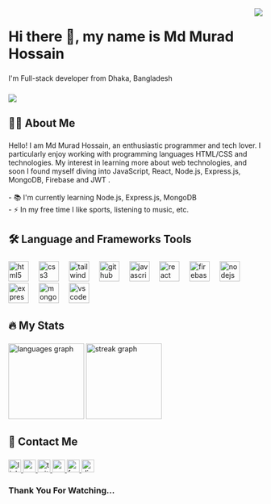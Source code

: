 <img align="right" height="" src="https://avatars.githubusercontent.com/u/174206538?v=4"  />

###

<h1 align="left">Hi there 👋, my name is Md Murad Hossain</h1>

###

<p align="left">I'm Full-stack developer from Dhaka, Bangladesh</p>

###

<div align="left">
  <img src="https://visitor-badge.laobi.icu/badge?page_id=muradhossain1.muradhossain1&"  />
</div>

###

<h2 align="left">👩‍💻  About Me</h2>

###

<p align="left">Hello! I am Md Murad Hossain, an enthusiastic programmer and tech lover. I particularly enjoy working with programming languages HTML/CSS and technologies. My interest in learning more about web technologies, and soon I found myself diving into JavaScript, React, Node.js, Express.js, MongoDB, Firebase and JWT .<br><br>- 📚 I'm currently learning Node.js, Express.js, MongoDB<br>- ⚡ In my free time I like sports, listening to music, etc.</p>

###

<h2 align="left">🛠  Language and Frameworks Tools</h2>

###

<div align="left">
  <img src="https://skillicons.dev/icons?i=html" height="40" alt="html5 logo"  />
  <img width="12" />
  <img src="https://skillicons.dev/icons?i=css" height="40" alt="css3 logo"  />
  <img width="12" />
  <img src="https://skillicons.dev/icons?i=tailwind" height="40" alt="tailwindcss logo"  />
  <img width="12" />
  <img src="https://skillicons.dev/icons?i=github" height="40" alt="github logo"  />
  <img width="12" />
  <img src="https://skillicons.dev/icons?i=js" height="40" alt="javascript logo"  />
  <img width="12" />
  <img src="https://skillicons.dev/icons?i=react" height="40" alt="react logo"  />
  <img width="12" />
  <img src="https://skillicons.dev/icons?i=firebase" height="40" alt="firebase logo"  />
  <img width="12" />
  <img src="https://skillicons.dev/icons?i=nodejs" height="40" alt="nodejs logo"  />
  <img width="12" />
  <img src="https://skillicons.dev/icons?i=express" height="40" alt="express logo"  />
  <img width="12" />
  <img src="https://skillicons.dev/icons?i=mongodb" height="40" alt="mongodb logo"  />
  <img width="12" />
  <img src="https://skillicons.dev/icons?i=vscode" height="40" alt="vscode logo"  />
</div>

###

<h2 align="left">🔥   My Stats</h2>

###

<div align="left">
  <img src="https://github-readme-stats.vercel.app/api/top-langs?username=muradhossain1&locale=en&hide_title=false&layout=compact&card_width=320&langs_count=5&theme=dracula&hide_border=false&order=2" height="150" alt="languages graph"  />
  <img src="https://streak-stats.demolab.com?user=muradhossain1&locale=en&mode=daily&theme=dark&hide_border=false&border_radius=5&order=3" height="150" alt="streak graph"  />
</div>

###

<h2 align="left">💌 Contact Me</h2>

###

<div align="left">
  <a href="https://www.linkedin.com/in/md-murad-hossain-081036345" target="_blank">
    <img src="https://img.shields.io/static/v1?message=LinkedIn&logo=linkedin&label=&color=0077B5&logoColor=white&labelColor=&style=for-the-badge" height="25" alt="linkedin logo"  />
  </a>
  <a href="muradssq12@gmail.com" target="_blank">
    <img src="https://img.shields.io/static/v1?message=Gmail&logo=gmail&label=&color=D14836&logoColor=white&labelColor=&style=for-the-badge" height="25" alt="gmail logo"  />
  </a>
  <a href="https://x.com/MDMurad34810132" target="_blank">
    <img src="https://img.shields.io/static/v1?message=Twitter&logo=twitter&label=&color=1DA1F2&logoColor=white&labelColor=&style=for-the-badge" height="25" alt="twitter logo"  />
  </a>
  <a href="https://www.youtube.com/@king-3509" target="_blank">
    <img src="https://img.shields.io/static/v1?message=Youtube&logo=youtube&label=&color=FF0000&logoColor=white&labelColor=&style=for-the-badge" height="25" alt="youtube logo"  />
  </a>
  <a href="https://www.facebook.com/mdmurad.islam.731135" target="_blank">
    <img src="https://img.shields.io/static/v1?message=Facebook&logo=facebook&label=&color=1877F2&logoColor=white&labelColor=&style=for-the-badge" height="25" alt="facebook logo"  />
  </a>
  <a href="https://discord.com/users/mdmuradhossain_80035" target="_blank">
    <img src="https://img.shields.io/static/v1?message=Discord&logo=discord&label=&color=7289DA&logoColor=white&labelColor=&style=for-the-badge" height="25" alt="discord logo"  />
  </a>
</div>

###

<h3 align="left">Thank You For Watching...</h3>

###
